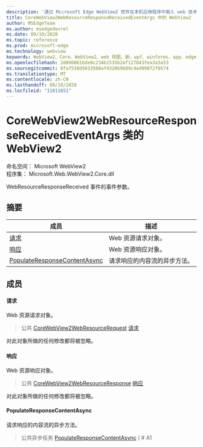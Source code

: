 ```yaml
---
description: '通过 Microsoft Edge WebView2 控件在本机应用程序中嵌入 web 技术 (HTML、CSS 和 JavaScript) '
title: CoreWebView2WebResourceResponseReceivedEventArgs 中的 WebView2
author: MSEdgeTeam
ms.author: msedgedevrel
ms.date: 09/10/2020
ms.topic: reference
ms.prod: microsoft-edge
ms.technology: webview
keywords: WebView2、Core、WebView2、web 视图、新、wpf、winforms、app、edge、CoreWebView2、CoreWebView2Controller、浏览器控件、边缘 html、、浏览器控件、边缘 html、WebView2
ms.openlocfilehash: 2d0660616de0c234b1535b2af127843fea3a3a53
ms.sourcegitcommit: 0faf538d5033508af4320b9b89c4ed99872f0574
ms.translationtype: MT
ms.contentlocale: zh-CN
ms.lasthandoff: 09/10/2020
ms.locfileid: "11011651"
---
```

# CoreWebView2WebResourceResponseReceivedEventArgs 类的 WebView2 

命名空间： Microsoft WebView2 \
程序集： Microsoft.Web.WebView2.Core.dll

WebResourceResponseReceived 事件的事件参数。

## 摘要

 成员                        | 描述
--------------------------------|---------------------------------------------
[请求](#request) | Web 资源请求对象。
[响应](#response) | Web 资源响应对象。
[PopulateResponseContentAsync](#populateresponsecontentasync) | 请求响应的内容流的异步方法。

## 成员

#### 请求 

Web 资源请求对象。

> 公共 [CoreWebView2WebResourceRequest](microsoft-web-webview2-core-corewebview2webresourcerequest.md) [请求](#request)

对此对象所做的任何修改都将被忽略。

#### 响应 

Web 资源响应对象。

> 公共 [CoreWebView2WebResourceResponse](microsoft-web-webview2-core-corewebview2webresourceresponse.md) [响应](#response)

对此对象所做的任何修改都将被忽略。

#### PopulateResponseContentAsync 

请求响应的内容流的异步方法。

> 公共异步任务 [PopulateResponseContentAsync](#populateresponsecontentasync) ( # A1

